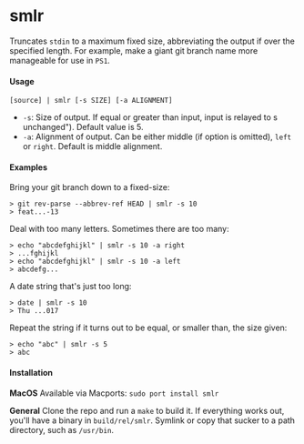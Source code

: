 # smlr
Truncates `stdin` to a maximum fixed size, abbreviating the output if over the specified length. For example, make a giant git branch name more manageable for use in `PS1`.

#### Usage
`[source] | smlr [-s SIZE] [-a ALIGNMENT]`
* `-s`: Size of output. If equal or greater than input, input is relayed to s unchanged"). Default value is 5.
* `-a`: Alignment of output. Can be either middle (if option is omitted), `left` or `right`. Default is middle alignment.

#### Examples
Bring your git branch down to a fixed-size:
```
> git rev-parse --abbrev-ref HEAD | smlr -s 10
> feat...-13
```
Deal with too many letters. Sometimes there are too many:
```
> echo "abcdefghijkl" | smlr -s 10 -a right
> ...fghijkl
> echo "abcdefghijkl" | smlr -s 10 -a left
> abcdefg...
```
A date string that's just too long:
```
> date | smlr -s 10
> Thu ...017
```
Repeat the string if it turns out to be equal, or smaller than, the size given:
```
> echo "abc" | smlr -s 5
> abc
```

#### Installation

**MacOS**
Available via Macports: `sudo port install smlr`

**General**
Clone the repo and run a `make` to build it. If everything works out, you'll have a binary in `build/rel/smlr`. Symlink or copy that sucker to a path directory, such as `/usr/bin`.

